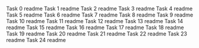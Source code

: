 Task 0 readme
Task 1 readme
Task 2 readme
Task 3 readme
Task 4 readme
Task 5 readme
Task 6 readme
Task 7 readme
Task 8 readme
Task 9 readme
Task 10 readme
Task 11 readme
Task 12 readme
Task 13 readme
Task 14 readme
Task 15 readme
 Task 16 readme
Task 17 readme
Task 18 readme
Task 19 readme
Task 20 readme
Task 21 readme
Task 22 readme
Task 23 readme
Task 24 readme
